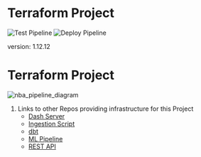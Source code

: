 # Terraform Project 

![Test Pipeline](https://github.com/jyablonski/aws_terraform/actions/workflows/test.yml/badge.svg) ![Deploy Pipeline](https://github.com/jyablonski/aws_terraform/actions/workflows/deploy.yml/badge.svg)

version: 1.12.12

# Terraform Project 
![nba_pipeline_diagram](https://github.com/jyablonski/aws_terraform/assets/16946556/1014c07a-1a32-48e2-a6d9-fc5cbce472ed)

1. Links to other Repos providing infrastructure for this Project
    * [Dash Server](https://github.com/jyablonski/nba_elt_dashboard)
    * [Ingestion Script](https://github.com/jyablonski/python_docker)
    * [dbt](https://github.com/jyablonski/nba_elt_dbt)
    * [ML Pipeline](https://github.com/jyablonski/nba_elt_mlflow)
    * [REST API](https://github.com/jyablonski/nba_elt_rest_api)